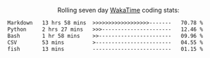 <p align="center">Rolling seven day <a href="https://wakatime.com/@syrkis"/>WakaTime</a> coding stats:</p>
<!--START_SECTION:waka-->

```txt
Markdown   13 hrs 58 mins  >>>>>>>>>>>>>>>>>>-------   70.78 %
Python     2 hrs 27 mins   >>>----------------------   12.46 %
Bash       1 hr 58 mins    >>-----------------------   09.96 %
CSV        53 mins         >------------------------   04.55 %
fish       13 mins         -------------------------   01.15 %
```

<!--END_SECTION:waka-->
